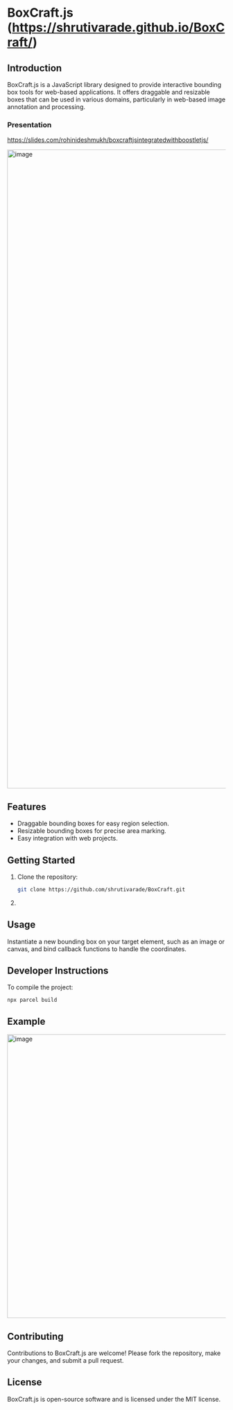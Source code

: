 # BoxCraft.js (https://shrutivarade.github.io/BoxCraft/)

## Introduction
BoxCraft.js is a JavaScript library designed to provide interactive bounding box tools for web-based applications. It offers draggable and resizable boxes that can be used in various domains, particularly in web-based image annotation and processing.

### Presentation
https://slides.com/rohinideshmukh/boxcraftjsintegratedwithboostletjs/


<img width="1470" alt="image" src="https://github.com/shrutivarade/BoxCraft/assets/37963866/df414f36-d87d-4333-b0e0-6f949c626b34">


## Features
- Draggable bounding boxes for easy region selection.
- Resizable bounding boxes for precise area marking.
- Easy integration with web projects.

## Getting Started
1. Clone the repository:
   ```bash
   git clone https://github.com/shrutivarade/BoxCraft.git

2. <script src="https://raw.githubusercontent.com/shrutivarade/BoxCraft/main/dist/boxCraft.min.js"></script>

## Usage

Instantiate a new bounding box on your target element, such as an image or canvas, and bind callback functions to handle the coordinates.

## Developer Instructions

To compile the project:

`npx parcel build`

## Example

<img width="653" alt="image" src="https://github.com/shrutivarade/BoxCraft/assets/37963866/cfd4f489-f105-4317-b650-411c99879069">

## Contributing

Contributions to BoxCraft.js are welcome! Please fork the repository, make your changes, and submit a pull request.

## License

BoxCraft.js is open-source software and is licensed under the MIT license.
